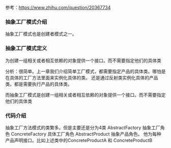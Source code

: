 

参考：https://www.zhihu.com/question/20367734

### 抽象工厂模式介绍

抽象工厂模式也是创建者模式之一。

### 抽象工厂模式定义

为创建一组相关或者相互依赖的对象提供一个接口。而不需要指定他们的具体类

分析：很简单。上一章我们介绍简单工厂模式，都需要指定产品的具体类。哪怕是在具体的工厂方法里面来实例化具体的类。
还是通过反射类实例化具体的产品类。都是需要执行产品的具体类。

而抽象工厂模式是创建一组相关或者相互依赖的对象提供一个接口。而不需要指定他们的具体类


### 代码介绍
抽象工厂方法模式的类繁多。但是主要还是分为4类
AbstractFactory 抽象工厂角色
ConcreteFactory 具体工厂角色
AbstractProduct 抽象产品角色。 他为每种产品声明接口。比如上述类中的ConcreteProductA 和 ConcreteProductB
